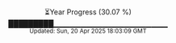 <p align="center">
⏳Year Progress (30.07 %)<br>
█████████▁▁▁▁▁▁▁▁▁▁▁▁▁▁▁▁▁▁▁▁▁ <br>
<sub>Updated: Sun, 20 Apr 2025 18:03:09 GMT</sub>
</p>

